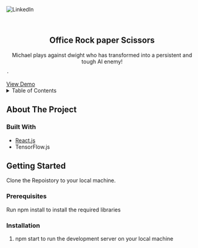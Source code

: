 <div id="top"></div>
<!--
*** Thanks for checking out the Best-README-Template. If you have a suggestion
*** that would make this better, please fork the repo and create a pull request
*** or simply open an issue with the tag "enhancement".
*** Don't forget to give the project a star!
*** Thanks again! Now go create something AMAZING! :D
-->






![LinkedIn][linkedin-shield]



<!-- PROJECT LOGO -->
<br />


  <h2 align="center">Office Rock paper Scissors</h2>

  <p align="center">
    Michael plays against dwight who has transformed into a persistent and tough AI enemy! 
    <br />
   
  
  
    ·
    
  </p>
    <a href="https://www.youtube.com/watch?v=JNc_P6rwGwk">View Demo</a>
</div>

<br>



<!-- TABLE OF CONTENTS -->
<details>
  <summary>Table of Contents</summary>
  <ol>
    <li>
      <a href="#about-the-project">About The Project</a>
      <ul>
        <li><a href="#built-with">Built With</a></li>
      </ul>
    </li>
    <li>
      <a href="#getting-started">Getting Started</a>
      <ul>
        <li><a href="#prerequisites">Prerequisites</a></li>
        <li><a href="#installation">Installation</a></li>
      </ul>
    </li>
  
  </ol>
</details>



<!-- ABOUT THE PROJECT -->
## About The Project








### Built With




* [React.js](https://reactjs.org/)
* TensorFlow.js





<!-- GETTING STARTED -->
## Getting Started

Clone the Repoistory to your local machine.

### Prerequisites

Run npm install to install the required libraries

### Installation



1. npm start to run the development server on your local machine



[linkedin-shield]: https://img.shields.io/badge/-LinkedIn-black.svg?style=for-the-badge&logo=linkedin&colorB=555
[linkedin-url]:https://www.linkedin.com/in/gyanendra-prakash-a65122168/

